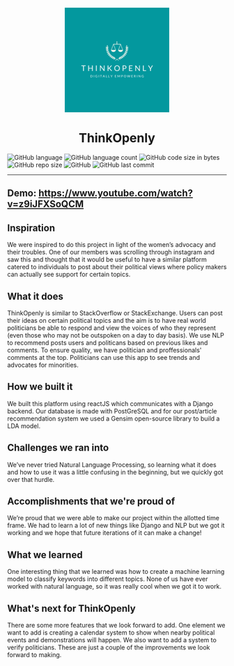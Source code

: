 <p align="center">
  <a href="https://github.com/rushilwiz/think-openly">
    <img src=".github/logo.png" alt="Logo" width="240px" height="240px">
  </a>

  <h1 align="center">ThinkOpenly</h1>

</p>

![GitHub language](https://img.shields.io/github/languages/top/rushilwiz/think-openly?color=FF6663)
![GitHub language count](https://img.shields.io/github/languages/count/rushilwiz/think-openly?color=FEB144)
![GitHub code size in bytes](https://img.shields.io/github/languages/code-size/rushilwiz/think-openly?color=FAFD7B)
![GitHub repo size](https://img.shields.io/github/repo-size/rushilwiz/think-openly?color=9EE09E)
![GitHub](https://img.shields.io/github/license/rushilwiz/think-openly?color=9EC1CF)
![GitHub last commit](https://img.shields.io/github/last-commit/rushilwiz/think-openly?color=CC99C9)

---

## Demo: https://www.youtube.com/watch?v=z9iJFXSoQCM

## Inspiration
We were inspired to do this project in light of the women’s advocacy and their troubles. One of our members was scrolling through instagram and saw this and thought that it would be useful to have a similar platform catered to individuals to post about their political views where policy makers can actually see support for certain topics.

## What it does
ThinkOpenly is similar to StackOverflow or StackExchange. Users can post their ideas on certain political topics and the aim is to have real world politicians be able to respond and view the voices of who they represent (even those who may not be outspoken on a day to day basis). We use NLP to recommend posts users and politicans based on previous likes and comments. To ensure quality, we have politician and proffessionals' comments at the top. Politicians can use this app to see trends and advocates for minorities.

## How we built it
We built this platform using reactJS which communicates with a Django backend. Our database is made with PostGreSQL and for our post/article recommendation system we used a Gensim open-source library to build a LDA model.

## Challenges we ran into
We’ve never tried Natural Language Processing, so learning what it does and how to use it was a little confusing in the beginning, but we quickly got over that hurdle.

## Accomplishments that we're proud of
We’re proud that we were able to make our project within the allotted time frame. We had to learn a lot of new things like Django and NLP but we got it working and we hope that future iterations of it can make a change!

## What we learned
One interesting thing that we learned was how to create a machine learning model to classify keywords into different topics. None of us have ever worked with natural language, so it was really cool when we got it to work.

## What's next for ThinkOpenly
There are some more features that we look forward to add. One element we want to add is creating a calendar system to show when nearby political events and demonstrations will happen. We also want to add a system to verify politicians. These are just a couple of the improvements we look forward to making.
